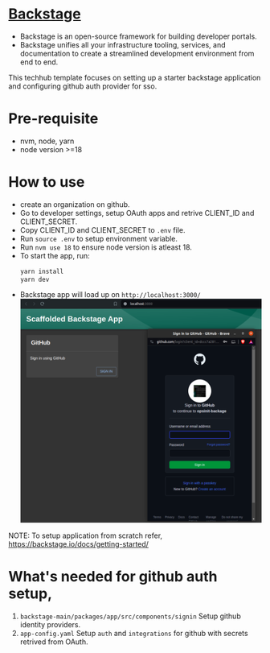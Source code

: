 # [Backstage](https://backstage.io)
- Backstage is an open-source framework for building developer portals. ​
- Backstage unifies all your infrastructure tooling, services, and documentation to create a streamlined development environment from end to end.

This techhub template focuses on setting up a starter backstage application and configuring github auth provider for sso. </br>

# Pre-requisite
- nvm, node, yarn
- node version >=18

# How to use
- create an organization on github.
- Go to developer settings, setup OAuth apps and retrive CLIENT_ID and CLIENT_SECRET.
- Copy CLIENT_ID and CLIENT_SECRET to `.env` file.
- Run `source .env` to setup environment variable.
- Run `nvm use 18` to ensure node version is atleast 18.
- To start the app, run:
    ```
    yarn install
    yarn dev
    ```
- Backstage app will load up on `http://localhost:3000/`
![alt text](image.png)


NOTE: To setup application from scratch refer, https://backstage.io/docs/getting-started/

# What's needed for github auth setup,
1. `backstage-main/packages/app/src/components/signin`
    Setup github identity providers. </br>
2. `app-config.yaml`
    Setup `auth` and `integrations` for github with secrets retrived from OAuth. </br>

